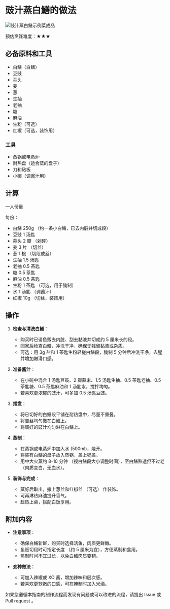# 豉汁蒸白鱔的做法

![豉汁蒸白鱔示例菜成品](./豉汁蒸白鱔.jpeg)

预估烹饪难度：★★★

## 必备原料和工具

- 白鱔（白鳝）
- 豆豉
- 蒜头
- 姜
- 葱
- 生抽
- 老抽
- 糖
- 麻油
- 生粉（可选）
- 红椒（可选，装饰用）

### 工具

- 蒸锅或电蒸炉
- 耐热盘（适合蒸的盘子）
- 刀和砧板
- 小碗（调酱汁用）

## 计算

一人份量

每份：

- 白鱔 250g （约一条小白鱔，已去内脏并切成段）
- 豆豉 1 汤匙
- 蒜头 2 瓣 （剁碎）
- 姜 3 片 （切丝）
- 葱 1 根 （切段或丝）
- 生抽 1.5 汤匙
- 老抽 0.5 茶匙
- 糖 0.5 茶匙
- 麻油 0.5 茶匙
- 生粉 1 茶匙 （可选，用于腌制）
- 水 1 汤匙 （调酱汁）
- 红椒 10g （切丝，装饰用）

## 操作

1. **检查与清洗白鱔**：
   - 购买时已请鱼贩去内脏、刮去黏液并切成约 5 厘米长的段。
   - 回家后检查白鱔，冲洗干净，确保无残留黏液或杂质。
   - 可选：用 3g 盐和 1 茶匙生粉轻搓白鱔段，腌制 5 分钟后冲洗干净，去腥并增加嫩滑口感。

2. **准备酱汁**：
   - 在小碗中混合 1 汤匙豆豉、2 瓣蒜末、1.5 汤匙生抽、0.5 茶匙老抽、0.5 茶匙糖、0.5 茶匙麻油和 1 汤匙水，搅拌均匀。
   - 若喜欢更浓郁的豉汁，可多加 0.5 汤匙豆豉。

3. **摆盘**：
   - 将已切好的白鱔段平铺在耐热盘中，尽量不重叠。
   - 将姜丝均匀撒在白鱔上。
   - 将调好的豉汁均匀淋在白鱔上。

4. **蒸制**：
   - 在蒸锅或电蒸炉中加入水 (500ml)，烧开。
   - 将装有白鱔的盘子放入蒸锅，盖上锅盖。
   - 用中大火蒸约 8-10 分钟 （视白鱔段大小调整时间），至白鱔熟透但不过老 （肉质变白，无血水）。

5. **装饰与完成**：
   - 蒸好后取出，撒上葱丝和红椒丝 （可选） 作装饰。
   - 可再淋热麻油提升香气。
   - 趁热上桌，搭配白饭享用。

## 附加内容

- **注意事项**：
  - 确保白鱔新鲜，购买时选择活鱼，肉质更鲜嫩。
  - 鱼贩切段时可指定长度 （约 5 厘米为宜），方便蒸制和食用。
  - 蒸制时间不宜过长，以免白鱔肉质变韧。

- **变种做法**：
  - 可加入辣椒或 XO 酱，增加辣味和层次感。
  - 若喜欢更软嫩的口感，可在腌制时加入米酒。

如果您遵循本指南的制作流程而发现有问题或可以改进的流程，请提出 Issue 或 Pull request 。
